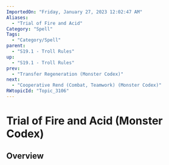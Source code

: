 ```yaml
---
ImportedOn: "Friday, January 27, 2023 12:02:47 AM"
Aliases:
  - "Trial of Fire and Acid"
Category: "Spell"
Tags:
  - "Category/Spell"
parent:
  - "S19.1 - Troll Rules"
up:
  - "S19.1 - Troll Rules"
prev:
  - "Transfer Regeneration (Monster Codex)"
next:
  - "Cooperative Rend (Combat, Teamwork) (Monster Codex)"
RWtopicId: "Topic_3106"
---
```

# Trial of Fire and Acid (Monster Codex)
## Overview
